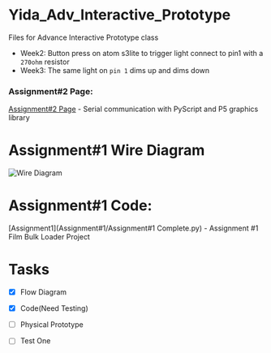 # Yida_Adv_Interactive_Prototype
Files for Advance Interactive Prototype class
+ Week2: Button press on atom s3lite to trigger light connect to pin1 with a `270ohm` resistor
+ Week3: The same light on `pin 1` dims up and dims down


### Assignment#2 Page:
[Assignment#2 Page](Assignment#2) - Serial communication with PyScript and P5 graphics library  

# Assignment#1 Wire Diagram
![Wire Diagram](../main/img/Diagram.jpg)

# Assignment#1 Code:
[Assignment1](Assignment#1/Assignment#1 Complete.py) - Assignment #1 Film Bulk Loader Project

# Tasks
- [x] Flow Diagram
- [x] Code(Need Testing)
- [ ] Physical Prototype
- [ ] Test One

